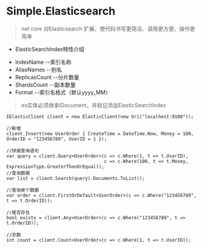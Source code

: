 # Simple.Elasticsearch

> net core 对Elasticsearch 扩展，使代码书写更简洁、调用更方便，操作更简单

* ElasticSearchIndex特性介绍
 - IndexName        --索引名称
 - AliasNames        --别名
 - ReplicasCount    --分片数量
 - ShardsCount      --副本数量
 - Format                --索引名格式（默认yyyy_MM）

> es实体必须继承IDocument，并标记添加ElasticSearchIndex

	IElasticClient client = new ElasticClient(new Uri("localhost:9100"));
 
	//新增           
	client.Insert(new UserOrder { CreateTime = DateTime.Now, Money = 100, OrderID = "123456789", UserID = 1 });

	//拼接查询语句
	var query = client.Query<UserOrder>(c => c.Where(1, t => t.UserID),
	                                    c => c.Where(100, t => t.Money, ExpressionType.GreaterThanOrEqual));
	//查询数据         
	var list = client.Search(query).Documents.ToList();
 
	//查询单个数据           
	var order = client.FirstOrDefault<UserOrder>(c => c.Where("123456789", t => t.OrderID));
	 
	//是否存在           
	bool exists = client.Any<UserOrder>(c => c.Where("123456789", t => t.OrderID));
 
	//总数            
	int count = client.Count<UserOrder>(c => c.Where(1, t => t.UserID));

